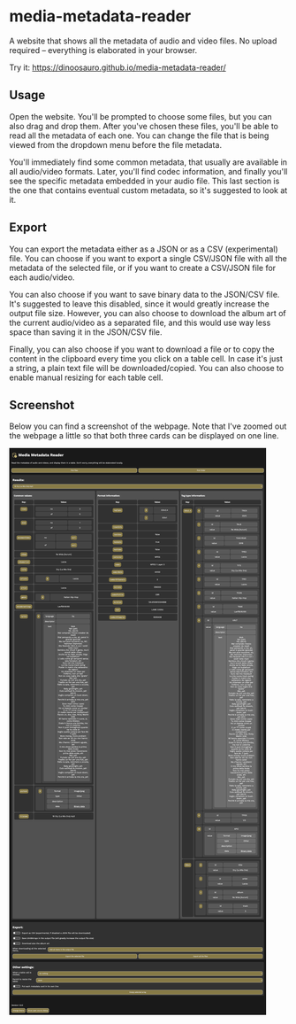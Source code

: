 # media-metadata-reader

A website that shows all the metadata of audio and video files. No upload required – everything is elaborated in your browser.

Try it: https://dinoosauro.github.io/media-metadata-reader/

## Usage

Open the website. You'll be prompted to choose some files, but you can also drag and drop them. After you've chosen these files, you'll be able to read all the metadata of each one. You can change the file that is being viewed from the dropdown menu before the file metadata.

You'll immediately find some common metadata, that usually are available in all audio/video formats. Later, you'll find codec information, and finally you'll see the specific metadata embedded in your audio file. This last section is the one that contains eventual custom metadata, so it's suggested to look at it.

## Export
You can export the metadata either as a JSON or as a CSV (experimental) file. You can choose if you want to export a single  CSV/JSON file with all the metadata of the selected file, or if you want to create a CSV/JSON file for each audio/video.

You can also choose if you want to save binary data to the JSON/CSV file. It's suggested to leave this disabled, since it would greatly increase the output file size. However, you can also choose to download the album art of the current audio/video as a separated file, and this would use way less space than saving it in the JSON/CSV file.

Finally, you can also choose if you want to download a file or to copy the content in the clipboard every time you click on a table cell. In case it's just a string, a plain text file will be downloaded/copied. You can also choose to enable manual resizing for each table cell.

## Screenshot

Below you can find a screenshot of the webpage. Note that I've zoomed out the webpage a little so that both three cards can be displayed on one line. 

![An example of the metadata of a file](./readme_image.png)
